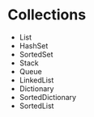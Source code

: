 # Collections

* List
* HashSet
* SortedSet
* Stack
* Queue
* LinkedList
* Dictionary
* SortedDictionary
* SortedList
